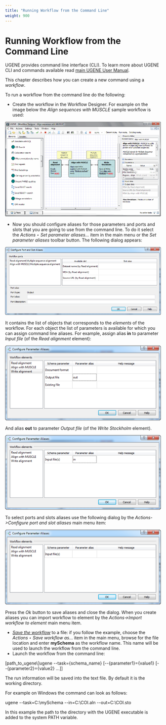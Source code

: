 ```yaml
---
title: "Running Workflow from the Command Line"
weight: 900
---
```



# Running Workflow from the Command Line

UGENE provides command line interface (CLI). To learn more about UGENE CLI and commands available read [main UGENE User Manual](http://ugene.unipro.ru/documentation.html).

This chapter describes how you can create a new command using a _workflow_.

To run a workflow from the command line do the following:

*   Create the workflow in the Workflow Designer. For example on the image below the _Align sequences with MUSCLE_ sample workflow is used:

![](/images/2097213/2359337.png)

*   Now you should configure aliases for those parameters and ports and slots that you are going to use from the command line. To do it select the _Actions ‣ Set parameter aliases..._ item in the main menu or the _Set parameter aliases_ toolbar button. The following dialog appears:

![](/images/65930020/65930021.png)

It contains the list of objects that corresponds to the _elements_ of the workflow. For each object the list of parameters is available for which you can assign command line aliases. For example, assign alias **in** to parameter _Input file_ (of the _Read alignment_ element):

![](/images/65930020/65930022.png)

And alias **out** to parameter _Output file_ (of the _Write Stockholm_ element).

![](/images/65930020/65930023.png)

To select ports and slots aliases use the following dialog by the _Actions->Configure port and slot aliases_ main menu item:

![](/images/65930020/65930024.png)

Press the _Ok_ button to save aliases and close the dialog. When you create aliases you can import workflow to element by the _Actions->Import workflow to element_ main menu item.

*   [_Save the workflow_](manipulating-workflow/saving-workflow) to a file: if you follow the example, choose the _Actions ‣ Save workflow as..._ item in the main menu, browse for the file location and enter **mySchema** as the workflow name. This name will be used to launch the workflow from the command line.
*   Launch the workflow from the command line:


\[path\_to\_ugene\\\]ugene --task={schema\_name} \[--{parameter1}={value1} \[--{parameter2}={value2} ...\]\]

The run information will be saved into the text file. By default it is the working directory.

For example on Windows the command can look as follows:

ugene --task=C:\\mySchema --in=C:\\COI.aln --out=C:\\COI.sto

In this example the path to the directory with the UGENE executable is added to the system PATH variable.
